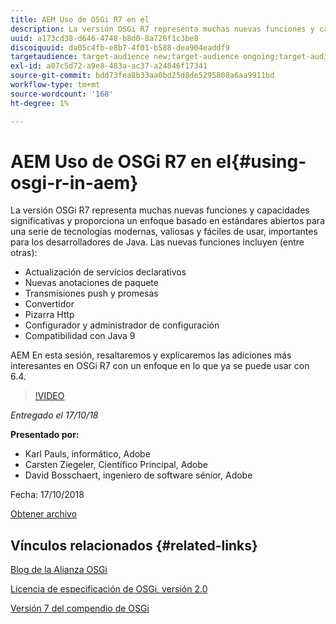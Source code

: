 ```yaml
---
title: AEM Uso de OSGi R7 en el
description: La versión OSGi R7 representa muchas nuevas funciones y capacidades significativas y proporciona un enfoque basado en estándares abiertos para una serie de tecnologías modernas, valiosas y fáciles de usar, importantes para los desarrolladores de Java.
uuid: a173cd38-d646-4748-b8d0-8a726f1c3be8
discoiquuid: da05c4fb-e8b7-4f01-b588-dea904eaddf9
targetaudience: target-audience new;target-audience ongoing;target-audience upgrader
exl-id: a07c5d72-a9e8-483a-ac37-a24846f17341
source-git-commit: bdd73fea8b33aa0bd25d8de5295808a6aa9911bd
workflow-type: tm+mt
source-wordcount: '168'
ht-degree: 1%

---
```


# AEM Uso de OSGi R7 en el{#using-osgi-r-in-aem}

La versión OSGi R7 representa muchas nuevas funciones y capacidades significativas y proporciona un enfoque basado en estándares abiertos para una serie de tecnologías modernas, valiosas y fáciles de usar, importantes para los desarrolladores de Java.  Las nuevas funciones incluyen (entre otras):

* Actualización de servicios declarativos
* Nuevas anotaciones de paquete
* Transmisiones push y promesas
* Convertidor
* Pizarra Http
* Configurador y administrador de configuración
* Compatibilidad con Java 9

AEM En esta sesión, resaltaremos y explicaremos las adiciones más interesantes en OSGi R7 con un enfoque en lo que ya se puede usar con 6.4.

>[!VIDEO](https://video.tv.adobe.com/v/25037/?quality=9)

*Entregado el 17/10/18*

**Presentado por:**

* Karl Pauls, informático, Adobe
* Carsten Ziegeler, Científico Principal, Adobe
* David Bosschaert, ingeniero de software sénior, Adobe

Fecha: 17/10/2018

[Obtener archivo](assets/aem-gems-osg-r7inaem-10172018.pdf)

## Vínculos relacionados {#related-links}

[Blog de la Alianza OSGi](https://blog.osgi.org/2018/09/osgi-r7-highlights-blog-series.html)

[Licencia de especificación de OSGi, versión 2.0](https://osgi.org/specification/osgi.core/7.0.0/index.html)

[Versión 7 del compendio de OSGi](https://osgi.org/specification/osgi.cmpn/7.0.0/index.html)

<!--
[Get back to the Overview](https://helpx.adobe.com/experience-manager/kt/eseminars/gems/aem-index.html)
-->
